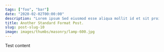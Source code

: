 ```yaml
---
tags: ["foo", "bar"]
date: "2020-02-02T00:00:00"
description: "Lorem ipsum Sed eiusmod esse aliqua mollit id et sit proident dolor nulla sed"
title: Another Standard Format Post.
slug: post-slug-10
image: images/thumbs/masonry/lamp-600.jpg
---
```

Test content

